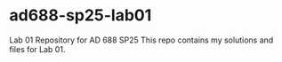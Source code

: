 # ad688-sp25-lab01
Lab 01 Repository for AD 688 SP25
This repo contains my solutions and files for Lab 01.

